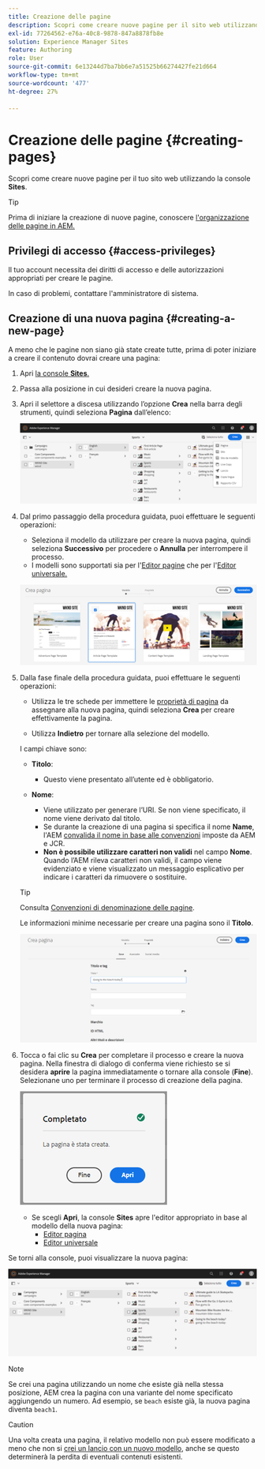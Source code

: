 ```yaml
---
title: Creazione delle pagine
description: Scopri come creare nuove pagine per il sito web utilizzando la console Sites.
exl-id: 77264562-e76a-40c8-9878-847a8878fb8e
solution: Experience Manager Sites
feature: Authoring
role: User
source-git-commit: 6e13244d7ba7bb6e7a51525b66274427fe21d664
workflow-type: tm+mt
source-wordcount: '477'
ht-degree: 27%

---
```



# Creazione delle pagine {#creating-pages}

Scopri come creare nuove pagine per il tuo sito web utilizzando la console **Sites**.

>[!TIP]
>
>Prima di iniziare la creazione di nuove pagine, conoscere [l&#39;organizzazione delle pagine in AEM.](/help/sites-cloud/authoring/sites-console/organizing-pages.md)

## Privilegi di accesso {#access-privileges}

Il tuo account necessita dei diritti di accesso e delle autorizzazioni appropriati per creare le pagine.

In caso di problemi, contattare l&#39;amministratore di sistema.

## Creazione di una nuova pagina {#creating-a-new-page}

A meno che le pagine non siano già state create tutte, prima di poter iniziare a creare il contenuto dovrai creare una pagina:

1. Apri [la console **Sites**.](/help/sites-cloud/authoring/sites-console/introduction.md)
1. Passa alla posizione in cui desideri creare la nuova pagina.
1. Apri il selettore a discesa utilizzando l’opzione **Crea** nella barra degli strumenti, quindi seleziona **Pagina** dall’elenco:

   ![Creazione di una pagina](/help/sites-cloud/authoring/assets/organizing-create-page.png)

1. Dal primo passaggio della procedura guidata, puoi effettuare le seguenti operazioni:

   * Seleziona il modello da utilizzare per creare la nuova pagina, quindi seleziona **Successivo** per procedere o **Annulla** per interrompere il processo.
   * I modelli sono supportati sia per l&#39;[Editor pagine](/help/sites-cloud/authoring/page-editor/introduction.md) che per l&#39;[Editor universale.](/help/edge/wysiwyg-authoring/templates.md)

   ![Selezione di un modello per una nuova pagina](/help/sites-cloud/authoring/assets/organizing-create-page-template.png)

1. Dalla fase finale della procedura guidata, puoi effettuare le seguenti operazioni:

   * Utilizza le tre schede per immettere le [proprietà di pagina](/help/sites-cloud/authoring/sites-console/page-properties.md) da assegnare alla nuova pagina, quindi seleziona **Crea** per creare effettivamente la pagina.

   * Utilizza **Indietro** per tornare alla selezione del modello.

   I campi chiave sono:

   * **Titolo**:

      * Questo viene presentato all’utente ed è obbligatorio.

   * **Nome**:

      * Viene utilizzato per generare l’URI. Se non viene specificato, il nome viene derivato dal titolo.
      * Se durante la creazione di una pagina si specifica il nome **Name**, l&#39;AEM [convalida il nome in base alle convenzioni](/help/implementing/developing/introduction/naming-conventions.md) imposte da AEM e JCR.
      * **Non è possibile utilizzare caratteri non validi** nel campo **Nome**. Quando l’AEM rileva caratteri non validi, il campo viene evidenziato e viene visualizzato un messaggio esplicativo per indicare i caratteri da rimuovere o sostituire.

   >[!TIP]
   >
   >Consulta [Convenzioni di denominazione delle pagine](#page-naming-conventions).

   Le informazioni minime necessarie per creare una pagina sono il **Titolo**.

   ![Fornire il titolo della pagina](/help/sites-cloud/authoring/assets/organizing-create-page-title.png)

1. Tocca o fai clic su **Crea** per completare il processo e creare la nuova pagina. Nella finestra di dialogo di conferma viene richiesto se si desidera **aprire** la pagina immediatamente o tornare alla console (**Fine**). Selezionane uno per terminare il processo di creazione della pagina.

   ![Creazione pagina completata](/help/sites-cloud/authoring/assets/organizing-create-page-success.png)

   * Se scegli **Apri**, la console **Sites** apre l&#39;editor appropriato in base al modello della nuova pagina:
      * [Editor pagina](/help/sites-cloud/authoring/page-editor/introduction.md)
      * [Editor universale](/help/sites-cloud/authoring/universal-editor/authoring.md)

Se torni alla console, puoi visualizzare la nuova pagina:

![Nuova pagina risultante](/help/sites-cloud/authoring/assets/organizing-create-page-result.png)

>[!NOTE]
>
>Se crei una pagina utilizzando un nome che esiste già nella stessa posizione, AEM crea la pagina con una variante del nome specificato aggiungendo un numero. Ad esempio, se `beach` esiste già, la nuova pagina diventa `beach1`.

>[!CAUTION]
>
>Una volta creata una pagina, il relativo modello non può essere modificato a meno che non si [crei un lancio con un nuovo modello](/help/sites-cloud/authoring/launches/creating.md#create-launch-with-new-template), anche se questo determinerà la perdita di eventuali contenuti esistenti.
